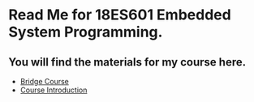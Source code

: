 # Read Me for 18ES601 Embedded System Programming.
## You will find the materials for my course here.
- [Bridge Course][Link_bride]
- [Course Introduction][link_intro]






















[Link_bride]:https://github.com/sarathtv/18ES601_ESP_2020_FALL/blob/master/Presentations/Bridge_Course.pdf
[link_intro]:https://github.com/sarathtv/18ES601_ESP_2020_FALL/blob/master/Presentations/18ES601_00_Course_Intro.pdf
